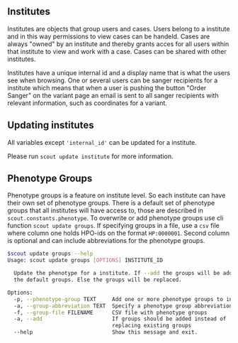 ## Institutes

Institutes are objects that group users and cases. Users belong to a institute and in this way permissions to view cases can be handeld. Cases are always "owned" by an institute and thereby grants acces for all users within that institute to view and work with a case. Cases can be shared with other institutes.

Institutes have a unique internal id and a display name that is what the users see when browsing. One or several users can be sanger recipients for a institute which means that when a user is pushing the button "Order Sanger" on the variant page an email is sent to all sanger recipients with relevant information, such as coordinates for a variant.

## Updating institutes

All variables except `'internal_id'` can be updated for a institute. 

Please run `scout update institute` for more information.

## Phenotype Groups

Phenotype groups is a feature on institute level. So each institute can have their own set of phenotype groups.
There is a default set of phenotype groups that all institutes will have access to, those are described in 
`scout.constants.phenotype`. 
To overwrite or add phenotype groups use cli function `scout update groups`.
If specifying groups in a file, use a `csv` file where column one holds HPO-ids on the format `HP:0000001`.
Second column is optional and can include abbreviations for the phenotype groups.



```bash
$scout update groups --help
Usage: scout update groups [OPTIONS] INSTITUTE_ID

  Update the phenotype for a institute. If --add the groups will be added to
  the default groups. Else the groups will be replaced.

Options:
  -p, --phenotype-group TEXT     Add one or more phenotype groups to institute
  -a, --group-abbreviation TEXT  Specify a phenotype group abbreviation
  -f, --group-file FILENAME      CSV file with phenotype groups
  -a, --add                      If groups should be added instead of
                                 replacing existing groups
  --help                         Show this message and exit.
```
